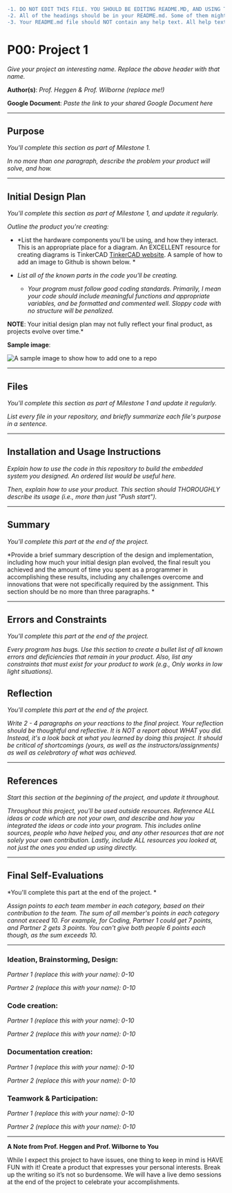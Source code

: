 ```diff
-1. DO NOT EDIT THIS FILE. YOU SHOULD BE EDITING README.MD, AND USING THIS AS A REFERENCE ONLY!
-2. All of the headings should be in your README.md. Some of them might need the text changed (such as the first heading).
-3. Your README.md file should NOT contain any help text. All help text is in italics in this example README.md.
```

# P00: Project 1

*Give your project an interesting name. Replace the above header with that name.*


**Author(s)**: *Prof. Heggen & Prof. Wilborne (replace me!)*

**Google Document**: *Paste the link to your shared Google Document here*

---
## Purpose

*You'll complete this section as part of Milestone 1.*

*In no more than one paragraph, describe the problem your product will solve, and how.*

---
## Initial Design Plan

*You'll complete this section as part of Milestone 1, and update it regularly.*

*Outline the product you're creating:*

- *List the hardware components you'll be using, and how they interact. This is an appropriate place for a diagram. An EXCELLENT resource for creating diagrams is TinkerCAD [TinkerCAD website](http://tinkercad.com "TinkerCAD website"). A sample of how to add an image to Github is shown below. *

- *List all of the known parts in the code you'll be creating.*
  
  - *Your program must follow good coding standards. Primarily, I mean your code should include meaningful functions and appropriate variables, and be formatted and commented well. Sloppy code with no structure will be penalized.*

**NOTE**: Your initial design plan may not fully reflect your final product,
as projects evolve over time.*

**Sample image**:

![A sample image to show how to add one to a repo](images/example.png "A sample image. This is the text that appears.")

---
## Files

*You'll complete this section as part of Milestone 1 and update it regularly.*

*List every file in your repository, and briefly summarize each file's purpose in a sentence.*


---
## Installation and Usage Instructions

*Explain how to use the code in this repository to build the embedded system you designed. An ordered list would be useful here.*

*Then, explain how to use your product. This section should THOROUGHLY describe its usage (i.e., more than just "Push start").*


---
## Summary
*You'll complete this part at the end of the project.*

*Provide a brief summary description of the design and implementation, including how much your initial design plan evolved, the final result you achieved and the amount of time you spent as a programmer in accomplishing these results, including any challenges overcome and innovations that were not specifically required by the assignment. This section should be no more than three paragraphs. *


---
## Errors and Constraints
*You'll complete this part at the end of the project.*

*Every program has bugs. Use this section to create a bullet list of
all known errors and deficiencies that remain in your product. 
Also, list any constraints that must exist for your product to work 
(e.g., Only works in low light situations).*

## Reflection
*You'll complete this part at the end of the project.*

*Write 2 - 4 paragraphs on your reactions to the final project. Your reflection should be thoughtful and reflective. It is NOT a report about WHAT you did. Instead, it's a look back at what you learned by doing this project. It should be critical of shortcomings (yours, as well as the instructors/assignments) as well as celebratory of what was achieved.*

---
## References
*Start this section at the beginning of the project, and update it throughout.*

*Throughout this project, you'll be used outside resources. Reference ALL ideas or code which are not your own, and describe and how you integrated the ideas or code into your program. This includes online sources, people who have helped you, and any other resources that are not solely your own contribution. Lastly, include ALL resources you looked at, not just the ones you ended up using directly.*

---
## Final Self-Evaluations
*You'll complete this part at the end of the project. *

*Assign points to each team member in each category, based on their contribution to the team. The sum of all member's points in each category cannot exceed 10. For example, for Coding, Partner 1 could get 7 points, and Partner 2 gets 3 points. You can't give both people 6 points each though, as the sum exceeds 10.*

---
### Ideation, Brainstorming, Design:

*Partner 1 (replace this with your name): 0-10*

*Partner 2 (replace this with your name): 0-10*

### Code creation: 

*Partner 1 (replace this with your name): 0-10*

*Partner 2 (replace this with your name): 0-10*

### Documentation creation:

*Partner 1 (replace this with your name): 0-10*

*Partner 2 (replace this with your name): 0-10*

### Teamwork & Participation:

*Partner 1 (replace this with your name): 0-10*

*Partner 2 (replace this with your name): 0-10*


---
**A Note from Prof. Heggen and Prof. Wilborne to You**

While I expect this project to have issues, one thing to keep in mind is HAVE FUN with it! Create a product that expresses your personal interests. Break up the writing so it’s not so burdensome. We will have a live demo sessions at the end of the project to celebrate your accomplishments.
